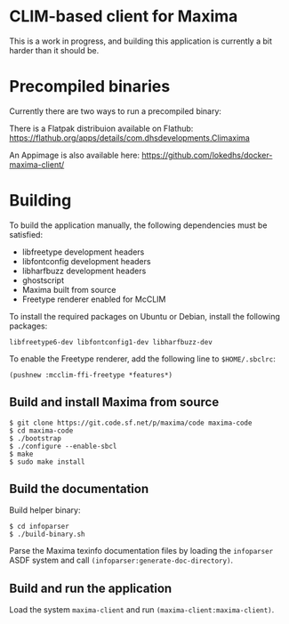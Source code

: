 CLIM-based client for Maxima
============================

This is a work in progress, and building this application is currently
a bit harder than it should be.

Precompiled binaries
====================

Currently there are two ways to run a precompiled binary:

There is a Flatpak distribuion available on Flathub:
https://flathub.org/apps/details/com.dhsdevelopments.Climaxima

An Appimage is also available here:
https://github.com/lokedhs/docker-maxima-client/

Building
========

To build the application manually, the following dependencies must be
satisfied:

  - libfreetype development headers
  - libfontconfig development headers
  - libharfbuzz development headers
  - ghostscript
  - Maxima built from source
  - Freetype renderer enabled for McCLIM

To install the required packages on Ubuntu or Debian, install the
following packages:

```
libfreetype6-dev libfontconfig1-dev libharfbuzz-dev
```

To enable the Freetype renderer, add the following line to
`$HOME/.sbclrc`:

```
(pushnew :mcclim-ffi-freetype *features*)
```

Build and install Maxima from source
------------------------------------

```
$ git clone https://git.code.sf.net/p/maxima/code maxima-code
$ cd maxima-code
$ ./bootstrap
$ ./configure --enable-sbcl
$ make
$ sudo make install
```

Build the documentation
-----------------------

Build helper binary:

```
$ cd infoparser
$ ./build-binary.sh

```

Parse the Maxima texinfo documentation files by loading the
`infoparser` ASDF system and call
`(infoparser:generate-doc-directory)`.


Build and run the application
-----------------------------

Load the system `maxima-client` and run
`(maxima-client:maxima-client)`.
